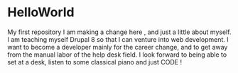 # HelloWorld
My first repository
I am making a change here , and just a little about myself.  I am teaching myself Drupal 8 so that I can venture into web development.  I want to become a developer mainly for the career change, and to get away from the manual labor of the help desk field.  I look forward to being able to set at a desk, listen to some classical piano and just CODE ! 
